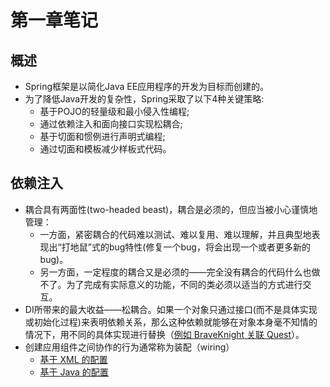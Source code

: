 # 第一章笔记

## 概述

* Spring框架是以简化Java EE应用程序的开发为目标而创建的。
* 为了降低Java开发的复杂性，Spring采取了以下4种关键策略:
  * 基于POJO的轻量级和最小侵入性编程; 
  * 通过依赖注入和面向接口实现松耦合; 
  * 基于切面和惯例进行声明式编程; 
  * 通过切面和模板减少样板式代码。

## 依赖注入

* 耦合具有两面性(two-headed beast)，耦合是必须的，但应当被小心谨慎地管理：
  * 一方面，紧密耦合的代码难以测试、难以复用、难以理解，并且典型地表现出“打地鼠”式的bug特性(修复一个bug，将会出现一个或者更多新的bug)。
  * 另一方面，一定程度的耦合又是必须的——完全没有耦合的代码什么也做不了。为了完成有实际意义的功能，不同的类必须以适当的方式进行交互。
* DI所带来的最大收益——松耦合。如果一个对象只通过接口(而不是具体实现或初始化过程)来表明依赖关系，那么这种依赖就能够在对象本身毫不知情的情况下，用不同的具体实现进行替换（[例如 BraveKnight 关联 Quest](https://github.com/zill057/learn-spring-in-action/blob/ae30c84b9f26e6eeeec7170c3f92369ec0f10277/chapter1/src/main/java/knight/impl/BraveKnight.java#L10)）。
* 创建应用组件之间协作的行为通常称为装配（wiring）
  * [基于 XML 的配置](https://github.com/zill057/learn-spring-in-action/blob/084d96870ddb2bc032c5f23db13ebc49c6f72d75/chapter1/src/main/resources/knights.xml)
  * [基于 Java 的配置]()
